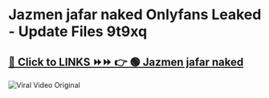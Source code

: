 
 # Jazmen jafar naked Onlyfans Leaked - Update Files 9t9xq

## <h2><a href="https://clipsfans.com/Jazmen_jafar_naked&ref=git">🔗 Click to LINKS ⏩⏩ 👉 🟢 Jazmen jafar naked </a></h2>

<a href="https://clipsfans.com/Jazmen_jafar_naked&ref=git" rel="nofollow" data-target="animated-image.originalLink"><img src="https://i.ibb.co.com/xMMVF88/686577567.gif" alt="Viral Video Original" style="max-width: 100%; display: inline-block;" data-target="animated-image.originalImage"></a>

